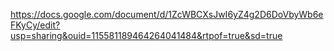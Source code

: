 https://docs.google.com/document/d/1ZcWBCXsJwI6yZ4g2D6DoVbyWb6eFKyCy/edit?usp=sharing&ouid=115581189464264041484&rtpof=true&sd=true
